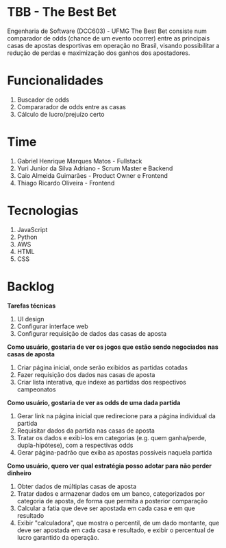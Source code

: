 # TBB - The Best Bet
Engenharia de Software (DCC603) - UFMG 
The Best Bet consiste num comparador de odds (chance de um evento ocorrer) entre as principais casas de apostas desportivas em operação no Brasil, visando possibilitar 
a redução de perdas e maximização dos ganhos dos apostadores.

#  Funcionalidades
1. Buscador de odds
2. Compararador de odds entre as casas
3. Cálculo de lucro/prejuízo certo

#  Time
1. Gabriel Henrique Marques Matos - Fullstack
2. Yuri Junior da Silva Adriano - Scrum Master e Backend
3. Caio Almeida Guimarães - Product Owner e Frontend
4. Thiago Ricardo Oliveira - Frontend

# Tecnologias
1. JavaScript
2. Python
3. AWS
4. HTML
5. CSS

# Backlog

**Tarefas técnicas**
1. UI design
2. Configurar interface web
3. Configurar requisição de dados das casas de aposta

**Como usuário, gostaria de ver os jogos que estão sendo negociados nas casas de aposta**
1. Criar página inicial, onde serão exibidos as partidas cotadas
2. Fazer requisição dos dados nas casas de aposta
3. Criar lista interativa, que indexe as partidas dos respectivos campeonatos

**Como usuário, gostaria de ver as odds de uma dada partida**
1. Gerar link na página inicial que redirecione para a página individual da partida  
2. Requisitar dados da partida nas casas de aposta
3. Tratar os dados e exibí-los em categorias (e.g. quem ganha/perde, dupla-hipótese), com a respectivas odds
4. Gerar página-padrão que exiba as apostas possíveis naquela partida

**Como usuário, quero ver qual estratégia posso adotar para não perder dinheiro**
1. Obter dados de múltiplas casas de aposta
2. Tratar dados e armazenar dados em um banco, categorizados por categoria de aposta, de forma que permita a posterior comparação
3. Calcular a fatia que deve ser apostada em cada casa e em que resultado
4. Exibir "calculadora", que mostra o percentil, de um dado montante, que deve ser apostada em cada casa e resultado, e exibir o percentual de lucro garantido da operação.
